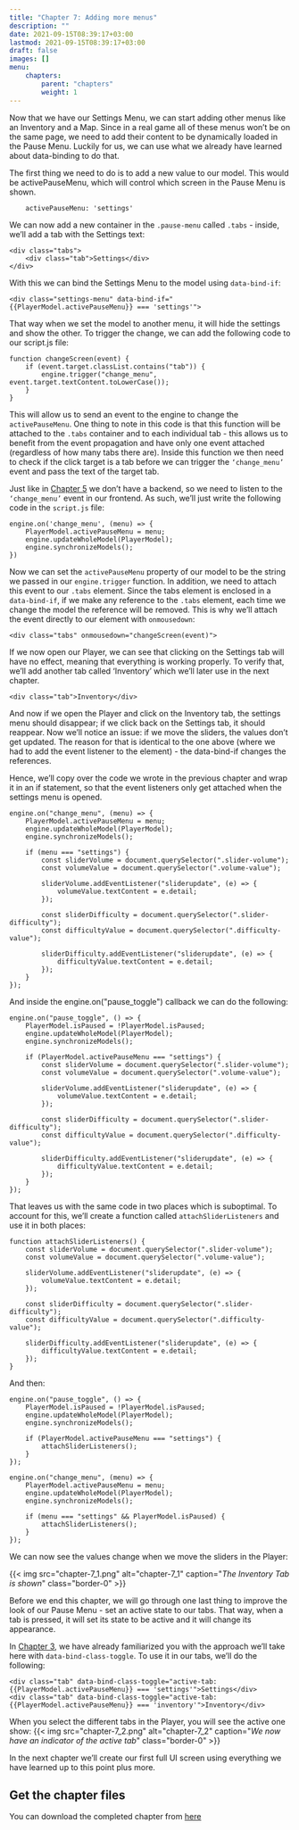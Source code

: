 ```yaml
---
title: "Chapter 7: Adding more menus"
description: ""
date: 2021-09-15T08:39:17+03:00
lastmod: 2021-09-15T08:39:17+03:00
draft: false
images: []
menu:
    chapters:
        parent: "chapters"
        weight: 1
---
```


Now that we have our Settings Menu, we can start adding other menus like an Inventory and a Map. Since in a real game all of these menus won’t be on the same page, we need to add their content to be dynamically loaded in the Pause Menu. Luckily for us, we can use what we already have learned about data-binding to do that.

The first thing we need to do is to add a new value to our model. This would be activePauseMenu, which will control which screen in the Pause Menu is shown.
```
    activePauseMenu: 'settings'
```

We can now add a new container in the `.pause-menu` called `.tabs` - inside, we’ll add a tab with the Settings text:
```
<div class="tabs">
    <div class="tab">Settings</div>
</div>
```
With this we can bind the Settings Menu to the model using `data-bind-if`:
```
<div class="settings-menu" data-bind-if="{{PlayerModel.activePauseMenu}} === 'settings'">
```
That way when we set the model to another menu, it will hide the settings and show the other. To trigger the change, we can add the following code to our script.js file:
```
function changeScreen(event) {
    if (event.target.classList.contains("tab")) {
        engine.trigger("change_menu", event.target.textContent.toLowerCase());
    }
}
```
This will allow us to send an event to the engine to change the `activePauseMenu`. One thing to note in this code is that this function will be attached to the `.tabs` container and to each individual tab - this allows us to benefit from the event propagation and have only one event attached (regardless of how many tabs there are). Inside this function we then need to check if the click target is a tab before we can trigger the `‘change_menu’` event and pass the text of the target tab.

Just like in [Chapter 5](/chapters/chapter-5/#listening-and-triggering-events) we don’t have a backend, so we need to listen to the `‘change_menu’` event in our frontend. As such, we’ll just write the following code in the `script.js` file:
```
engine.on('change_menu', (menu) => {
    PlayerModel.activePauseMenu = menu;
    engine.updateWholeModel(PlayerModel);
    engine.synchronizeModels();
})
```
Now we can set the `activePauseMenu` property of our model to be the string we passed in our `engine.trigger` function. In addition, we need to attach this event to our `.tabs` element. Since the tabs element is enclosed in a `data-bind-if`, if we make any reference to the `.tabs` element, each time we change the model the reference will be removed. This is why we’ll attach the event directly to our element with `onmousedown`:
```
<div class="tabs" onmousedown="changeScreen(event)">
```
If we now open our Player, we can see that clicking on the Settings tab will have no effect, meaning that everything is working properly. To verify that, we’ll add another tab called ‘Inventory’ which we’ll later use in the next chapter.
```
<div class="tab">Inventory</div>
```
And now if we open the Player and click on the Inventory tab, the settings menu should disappear; if we click back on the Settings tab, it should reappear. Now we’ll notice an issue: if we move the sliders, the values don’t get updated. The reason for that is identical to the one above (where we had to add the event listener to the element) - the data-bind-if changes the references. 

Hence, we’ll copy over the code we wrote in the previous chapter and wrap it in an if statement, so that the event listeners only get attached when the settings menu is opened.
```
engine.on("change_menu", (menu) => {
    PlayerModel.activePauseMenu = menu;
    engine.updateWholeModel(PlayerModel);
    engine.synchronizeModels();
 
    if (menu === "settings") {
        const sliderVolume = document.querySelector(".slider-volume");
        const volumeValue = document.querySelector(".volume-value");
 
        sliderVolume.addEventListener("sliderupdate", (e) => {
            volumeValue.textContent = e.detail;
        });
 
        const sliderDifficulty = document.querySelector(".slider-difficulty");
        const difficultyValue = document.querySelector(".difficulty-value");
 
        sliderDifficulty.addEventListener("sliderupdate", (e) => {
            difficultyValue.textContent = e.detail;
        });
    }
});
```

And inside the engine.on("pause_toggle") callback we can do the following:
```
engine.on("pause_toggle", () => {
    PlayerModel.isPaused = !PlayerModel.isPaused;
    engine.updateWholeModel(PlayerModel);
    engine.synchronizeModels();
 
    if (PlayerModel.activePauseMenu === "settings") {
        const sliderVolume = document.querySelector(".slider-volume");
        const volumeValue = document.querySelector(".volume-value");
 
        sliderVolume.addEventListener("sliderupdate", (e) => {
            volumeValue.textContent = e.detail;
        });
 
        const sliderDifficulty = document.querySelector(".slider-difficulty");
        const difficultyValue = document.querySelector(".difficulty-value");
 
        sliderDifficulty.addEventListener("sliderupdate", (e) => {
            difficultyValue.textContent = e.detail;
        });
    }
});
```

That leaves us with the same code in two places which is suboptimal. To account for this, we’ll create a function called `attachSliderListeners` and use it in both places:
```
function attachSliderListeners() {
    const sliderVolume = document.querySelector(".slider-volume");
    const volumeValue = document.querySelector(".volume-value");
 
    sliderVolume.addEventListener("sliderupdate", (e) => {
        volumeValue.textContent = e.detail;
    });
 
    const sliderDifficulty = document.querySelector(".slider-difficulty");
    const difficultyValue = document.querySelector(".difficulty-value");
 
    sliderDifficulty.addEventListener("sliderupdate", (e) => {
        difficultyValue.textContent = e.detail;
    });
}
```
And then:
```
engine.on("pause_toggle", () => {
    PlayerModel.isPaused = !PlayerModel.isPaused;
    engine.updateWholeModel(PlayerModel);
    engine.synchronizeModels();
 
    if (PlayerModel.activePauseMenu === "settings") {
        attachSliderListeners();
    }
});
 
engine.on("change_menu", (menu) => {
    PlayerModel.activePauseMenu = menu;
    engine.updateWholeModel(PlayerModel);
    engine.synchronizeModels();
 
    if (menu === "settings" && PlayerModel.isPaused) {
        attachSliderListeners();
    }
});
```
We can now see the values change when we move the sliders in the Player: 

{{< img src="chapter-7_1.png" alt="chapter-7_1" caption="<em>The Inventory Tab is shown</em>" class="border-0" >}}

Before we end this chapter, we will go through one last thing to improve the look of our Pause Menu - set an active state to our tabs. That way, when a tab is pressed, it will set its state to be active and it will change its appearance.

In [Chapter 3](/chapters/chapter-3/#changing-health-bar-color-based-on-data), we have already familiarized you with the approach we’ll take here with `data-bind-class-toggle`. To use it in our tabs, we’ll do the following:
```
<div class="tab" data-bind-class-toggle="active-tab:{{PlayerModel.activePauseMenu}} === 'settings'">Settings</div>
<div class="tab" data-bind-class-toggle="active-tab:{{PlayerModel.activePauseMenu}} === 'inventory'">Inventory</div>
```
When you select the different tabs in the Player, you will see the active one show:
{{< img src="chapter-7_2.png" alt="chapter-7_2" caption="<em>We now have an indicator of the active tab</em>" class="border-0" >}}

In the next chapter we’ll create our first full UI screen using everything we have learned up to this point plus more.

## Get the chapter files

You can download the completed chapter from [here](https://github.com/CoherentLabs/StarterGuide/raw/master/files/chapter_7/chapter_7.zip)